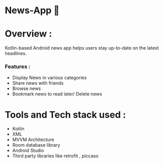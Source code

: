# News-App 📰
# Overview :
Kotlin-based Android news app helps users stay up-to-date on the latest headlines.

### Features :
* Display News in various categories 
* Share news with friends
* Browse news
* Bookmark news to read later/ Delete news

# Tools and Tech stack used : 

 * Kotlin
 * XML
 * MVVM Architecture
 * Room database library
 * Android Studio
 * Third party libraries like retrofit , piccaso
